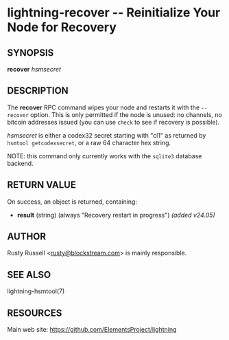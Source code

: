 lightning-recover -- Reinitialize Your Node for Recovery
========================================================

SYNOPSIS
--------

**recover** *hsmsecret*

DESCRIPTION
-----------

The **recover** RPC command wipes your node and restarts it with
the `--recover` option.  This is only permitted if the node is unused:
no channels, no bitcoin addresses issued (you can use `check` to see
if recovery is possible).

*hsmsecret* is either a codex32 secret starting with "cl1" as returned
by `hsmtool getcodexsecret`, or a raw 64 character hex string.

NOTE: this command only currently works with the `sqlite3` database backend.

RETURN VALUE
------------

[comment]: # (GENERATE-FROM-SCHEMA-START)
On success, an object is returned, containing:

- **result** (string) (always "Recovery restart in progress") *(added v24.05)*

[comment]: # (GENERATE-FROM-SCHEMA-END)

AUTHOR
------

Rusty Russell <<rusty@blockstream.com>> is mainly responsible.

SEE ALSO
--------

lightning-hsmtool(7)

RESOURCES
---------

Main web site: <https://github.com/ElementsProject/lightning>

[comment]: # ( SHA256STAMP:f76d0486225c815e5a4188dd6a976701711bfbb04d2214bf08d930397ed363b0)

